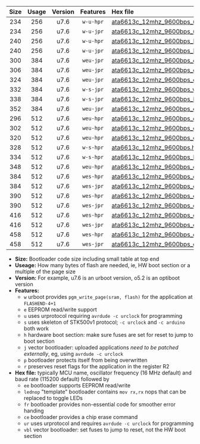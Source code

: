 |Size|Usage|Version|Features|Hex file|
|:-:|:-:|:-:|:-:|:--|
|234|256|u7.6|`w-u-hpr`|[ata6613c_12mhz_9600bps_ur.hex](https://raw.githubusercontent.com/stefanrueger/urboot/main/ata6613c_12mhz_9600bps_ur.hex)|
|234|256|u7.6|`w-u-jpr`|[ata6613c_12mhz_9600bps_ur_vbl.hex](https://raw.githubusercontent.com/stefanrueger/urboot/main/ata6613c_12mhz_9600bps_ur_vbl.hex)|
|240|256|u7.6|`w-u-hpr`|[ata6613c_12mhz_9600bps_lednop_ur.hex](https://raw.githubusercontent.com/stefanrueger/urboot/main/ata6613c_12mhz_9600bps_lednop_ur.hex)|
|240|256|u7.6|`w-u-jpr`|[ata6613c_12mhz_9600bps_lednop_ur_vbl.hex](https://raw.githubusercontent.com/stefanrueger/urboot/main/ata6613c_12mhz_9600bps_lednop_ur_vbl.hex)|
|300|384|u7.6|`weu-jpr`|[ata6613c_12mhz_9600bps_ee_ur_vbl.hex](https://raw.githubusercontent.com/stefanrueger/urboot/main/ata6613c_12mhz_9600bps_ee_ur_vbl.hex)|
|306|384|u7.6|`weu-jpr`|[ata6613c_12mhz_9600bps_ee_lednop_ur_vbl.hex](https://raw.githubusercontent.com/stefanrueger/urboot/main/ata6613c_12mhz_9600bps_ee_lednop_ur_vbl.hex)|
|324|384|u7.6|`weu-jpr`|[ata6613c_12mhz_9600bps_ee_lednop_fr_ur_vbl.hex](https://raw.githubusercontent.com/stefanrueger/urboot/main/ata6613c_12mhz_9600bps_ee_lednop_fr_ur_vbl.hex)|
|332|384|u7.6|`w-s-jpr`|[ata6613c_12mhz_9600bps_vbl.hex](https://raw.githubusercontent.com/stefanrueger/urboot/main/ata6613c_12mhz_9600bps_vbl.hex)|
|338|384|u7.6|`w-s-jpr`|[ata6613c_12mhz_9600bps_lednop_vbl.hex](https://raw.githubusercontent.com/stefanrueger/urboot/main/ata6613c_12mhz_9600bps_lednop_vbl.hex)|
|352|384|u7.6|`weu-jpr`|[ata6613c_12mhz_9600bps_ee_lednop_fr_ce_ur_vbl.hex](https://raw.githubusercontent.com/stefanrueger/urboot/main/ata6613c_12mhz_9600bps_ee_lednop_fr_ce_ur_vbl.hex)|
|296|512|u7.6|`weu-hpr`|[ata6613c_12mhz_9600bps_ee_ur.hex](https://raw.githubusercontent.com/stefanrueger/urboot/main/ata6613c_12mhz_9600bps_ee_ur.hex)|
|302|512|u7.6|`weu-hpr`|[ata6613c_12mhz_9600bps_ee_lednop_ur.hex](https://raw.githubusercontent.com/stefanrueger/urboot/main/ata6613c_12mhz_9600bps_ee_lednop_ur.hex)|
|320|512|u7.6|`weu-hpr`|[ata6613c_12mhz_9600bps_ee_lednop_fr_ur.hex](https://raw.githubusercontent.com/stefanrueger/urboot/main/ata6613c_12mhz_9600bps_ee_lednop_fr_ur.hex)|
|328|512|u7.6|`w-s-hpr`|[ata6613c_12mhz_9600bps.hex](https://raw.githubusercontent.com/stefanrueger/urboot/main/ata6613c_12mhz_9600bps.hex)|
|334|512|u7.6|`w-s-hpr`|[ata6613c_12mhz_9600bps_lednop.hex](https://raw.githubusercontent.com/stefanrueger/urboot/main/ata6613c_12mhz_9600bps_lednop.hex)|
|348|512|u7.6|`weu-hpr`|[ata6613c_12mhz_9600bps_ee_lednop_fr_ce_ur.hex](https://raw.githubusercontent.com/stefanrueger/urboot/main/ata6613c_12mhz_9600bps_ee_lednop_fr_ce_ur.hex)|
|384|512|u7.6|`wes-hpr`|[ata6613c_12mhz_9600bps_ee.hex](https://raw.githubusercontent.com/stefanrueger/urboot/main/ata6613c_12mhz_9600bps_ee.hex)|
|384|512|u7.6|`wes-jpr`|[ata6613c_12mhz_9600bps_ee_vbl.hex](https://raw.githubusercontent.com/stefanrueger/urboot/main/ata6613c_12mhz_9600bps_ee_vbl.hex)|
|390|512|u7.6|`wes-hpr`|[ata6613c_12mhz_9600bps_ee_lednop.hex](https://raw.githubusercontent.com/stefanrueger/urboot/main/ata6613c_12mhz_9600bps_ee_lednop.hex)|
|390|512|u7.6|`wes-jpr`|[ata6613c_12mhz_9600bps_ee_lednop_vbl.hex](https://raw.githubusercontent.com/stefanrueger/urboot/main/ata6613c_12mhz_9600bps_ee_lednop_vbl.hex)|
|416|512|u7.6|`wes-hpr`|[ata6613c_12mhz_9600bps_ee_lednop_fr.hex](https://raw.githubusercontent.com/stefanrueger/urboot/main/ata6613c_12mhz_9600bps_ee_lednop_fr.hex)|
|416|512|u7.6|`wes-jpr`|[ata6613c_12mhz_9600bps_ee_lednop_fr_vbl.hex](https://raw.githubusercontent.com/stefanrueger/urboot/main/ata6613c_12mhz_9600bps_ee_lednop_fr_vbl.hex)|
|458|512|u7.6|`wes-hpr`|[ata6613c_12mhz_9600bps_ee_lednop_fr_ce.hex](https://raw.githubusercontent.com/stefanrueger/urboot/main/ata6613c_12mhz_9600bps_ee_lednop_fr_ce.hex)|
|458|512|u7.6|`wes-jpr`|[ata6613c_12mhz_9600bps_ee_lednop_fr_ce_vbl.hex](https://raw.githubusercontent.com/stefanrueger/urboot/main/ata6613c_12mhz_9600bps_ee_lednop_fr_ce_vbl.hex)|

- **Size:** Bootloader code size including small table at top end
- **Useage:** How many bytes of flash are needed, ie, HW boot section or a multiple of the page size
- **Version:** For example, u7.6 is an urboot version, o5.2 is an optiboot version
- **Features:**
  + `w` urboot provides `pgm_write_page(sram, flash)` for the application at `FLASHEND-4+1`
  + `e` EEPROM read/write support
  + `u` uses urprotocol requiring `avrdude -c urclock` for programming
  + `s` uses skeleton of STK500v1 protocol; `-c urclock` and `-c arduino` both work
  + `h` hardware boot section: make sure fuses are set for reset to jump to boot section
  + `j` vector bootloader: uploaded applications *need to be patched externally*, eg, using `avrdude -c urclock`
  + `p` bootloader protects itself from being overwritten
  + `r` preserves reset flags for the application in the register R2
- **Hex file:** typically MCU name, oscillator frequency (16 MHz default) and baud rate (115200 default) followed by
  + `ee` bootloader supports EEPROM read/write
  + `lednop` "template" bootloader contains `mov rx,rx` nops that can be replaced to toggle LEDs
  + `fr` bootloader provides non-essential code for smoother error handing
  + `ce` bootloader provides a chip erase command
  + `ur` uses urprotocol and requires `avrdude -c urclock` for programming
  + `vbl` vector bootloader: set fuses to jump to reset, not the HW boot section
